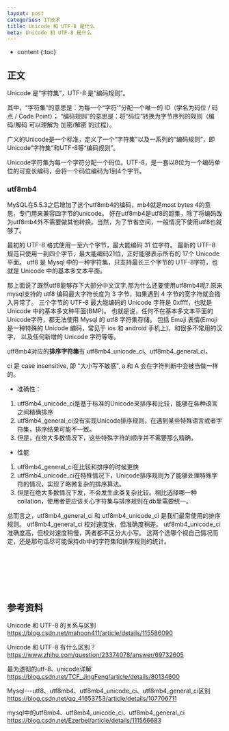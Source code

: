 ```yaml
---
layout: post
categories: IT技术
title: Unicode 和 UTF-8 是什么
meta: Unicode 和 UTF-8 是什么
---
```

* content
{:toc}
  
## 正文

Unicode 是“字符集”，UTF-8 是“编码规则”。

其中，“字符集”的意思是：为每一个“字符‘”分配一个唯一的 ID（学名为码位 / 码点 / Code Point）；
“编码规则”的意思是：将“码位”转换为字节序列的规则（编码/解码 可以理解为 加密/解密 的过程）。

广义的Unicode是一个标准，定义了一个“字符集”以及一系列的“编码规则”，即Unicode“字符集”和UTF-8等“编码规则”。

Unicode字符集为每一个字符分配一个码位。UTF-8，是一套以8位为一个编码单位的可变长编码，会将一个码位编码为1到4个字节。

### utf8mb4

MySQL在5.5.3之后增加了这个utf8mb4的编码，mb4就是most bytes 4的意思，专门用来兼容四字节的unicode。
好在utf8mb4是utf8的超集，除了将编码改为utf8mb4外不需要做其他转换。当然，为了节省空间，一般情况下使用utf8也就够了。

最初的 UTF-8 格式使用一至六个字节，最大能编码 31 位字符。
最新的 UTF-8 规范只使用一到四个字节，最大能编码21位，正好能够表示所有的 17个 Unicode 平面。 
utf8 是 Mysql 中的一种字符集，只支持最长三个字节的 UTF-8字符，也就是 Unicode 中的基本多文本平面。

那上面说了既然utf8能够存下大部分中文汉字,那为什么还要使用utf8mb4呢? 
原来mysql支持的 utf8 编码最大字符长度为 3 字节，如果遇到 4 字节的宽字符就会插入异常了。
三个字节的 UTF-8 最大能编码的 Unicode 字符是 0xffff，也就是 Unicode 中的基本多文种平面(BMP)。
也就是说，任何不在基本多文本平面的 Unicode字符，都无法使用 Mysql 的 utf8 字符集存储。
包括 Emoji 表情(Emoji 是一种特殊的 Unicode 编码，常见于 ios 和 android 手机上)，和很多不常用的汉字，
以及任何新增的 Unicode 字符等等。

utf8mb4对应的**排序字符集**有 utf8mb4_unicode_ci、utf8mb4_general_ci。

ci 是 case insensitive, 即 "大小写不敏感", a 和 A 会在字符判断中会被当做一样的。

* 准确性：
1. utf8mb4_unicode_ci是基于标准的Unicode来排序和比较，能够在各种语言之间精确排序
2. utf8mb4_general_ci没有实现Unicode排序规则，在遇到某些特殊语言或者字符集，排序结果可能不一致。
3. 但是，在绝大多数情况下，这些特殊字符的顺序并不需要那么精确。
        
* 性能
1. utf8mb4_general_ci在比较和排序的时候更快
2. utf8mb4_unicode_ci在特殊情况下，Unicode排序规则为了能够处理特殊字符的情况，实现了略微复杂的排序算法。
3. 但是在绝大多数情况下发，不会发生此类复杂比较。相比选择哪一种collation，使用者更应该关心字符集与排序规则在db里需要统一。

总而言之，utf8mb4_general_ci 和 utf8mb4_unicode_ci 是我们最常使用的排序规则。
utf8mb4_general_ci 校对速度快，但准确度稍差。
utf8mb4_unicode_ci 准确度高，但校对速度稍慢，两者都不区分大小写。
这两个选哪个视自己情况而定，还是那句话尽可能保持db中的字符集和排序规则的统计。




<br/><br/><br/><br/><br/>
## 参考资料

Unicode 和 UTF-8 的关系与区别 <https://blog.csdn.net/mahoon411/article/details/115586090>

Unicode 和 UTF-8 有什么区别？ <https://www.zhihu.com/question/23374078/answer/69732605>

最为透彻的utf-8、unicode详解 <https://blog.csdn.net/TCF_JingFeng/article/details/80134600>

Mysql---utf8、utf8mb4、utf8mb4_unicode_ci、utf8mb4_general_ci区别 <https://blog.csdn.net/qq_41653753/article/details/107706711>

mysql中的utf8mb4、utf8mb4_unicode_ci、utf8mb4_general_ci <https://blog.csdn.net/Ezerbel/article/details/111566683>

